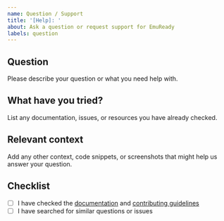 ```yaml
---
name: Question / Support
title: '[Help]: '
about: Ask a question or request support for EmuReady
labels: question
---
```


## Question

Please describe your question or what you need help with.

## What have you tried?

List any documentation, issues, or resources you have already checked.

## Relevant context

Add any other context, code snippets, or screenshots that might help us answer your question.

## Checklist

- [ ] I have checked the [documentation](../../README.md) and [contributing guidelines](../../CONTRIBUTING.md)
- [ ] I have searched for similar questions or issues
